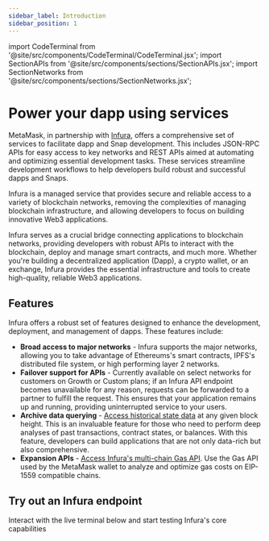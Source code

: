 ```yaml
---
sidebar_label: Introduction
sidebar_position: 1
---
```


import CodeTerminal from '@site/src/components/CodeTerminal/CodeTerminal.jsx';
import SectionAPIs from '@site/src/components/sections/SectionAPIs.jsx';
import SectionNetworks from '@site/src/components/sections/SectionNetworks.jsx';

# Power your dapp using services

MetaMask, in partnership with [Infura](https://www.infura.io/), offers a comprehensive set of
services to facilitate dapp and Snap development.
This includes JSON-RPC APIs for easy access to key networks and REST APIs aimed at automating and
optimizing essential development tasks.
These services streamline development workflows to help developers build robust and successful
dapps and Snaps.

Infura is a managed service that provides secure and reliable access to a variety of blockchain networks, removing
the complexities of managing blockchain infrastructure, and allowing developers to focus on building innovative Web3
applications.

Infura serves as a crucial bridge connecting applications to blockchain networks, providing developers with robust APIs
to interact with the blockchain, deploy and manage smart contracts, and much more.
Whether you're building a decentralized application (Dapp), a crypto wallet, or an exchange, Infura provides the essential
infrastructure and tools to create high-quality, reliable Web3 applications.

## Features

Infura offers a robust set of features designed to enhance the development, deployment, and management of dapps. These features
include:

* **Broad access to major networks** - Infura supports the major networks, allowing you to take advantage of Ethereums's smart
  contracts, IPFS's distributed file system, or high performing layer 2 networks.
* **Failover support for APIs** - Currently available on select networks for customers on Growth or Custom plans; if an Infura API
  endpoint becomes unavailable for any reason, requests can be forwarded to a partner to fulfill the request.
  This ensures that your application remains up and running, providing uninterrupted service to your users.
* **Archive data querying** - [Access historical state data](network-apis/ethereum/concepts/archive-data.md) at any given
  block height. This is an invaluable feature for those who need to perform deep analyses of past transactions, contract
  states, or balances. With this feature, developers can build applications that are not only data-rich but also comprehensive.
* **Expansion APIs** -
  [Access Infura's multi-chain Gas API](../api/infura-expansion-apis/gas-api/). Use the Gas API used by the MetaMask wallet to analyze and
  optimize gas costs on EIP-1559 compatible chains.

<head>
<meta httpEquiv="cache-control" content="no-cache" />
<meta httpEquiv="expires" content="0" />
<meta httpEquiv="pragma" content="no-cache" />
</head>

## Try out an Infura endpoint

Interact with the live terminal below and start testing Infura's core capabilities

<CodeTerminal />